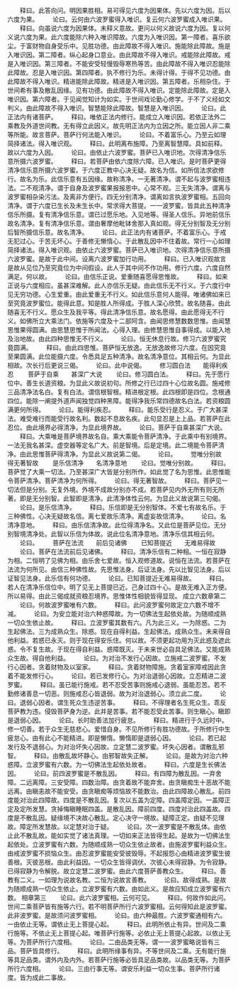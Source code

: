 <!-- { "loadSidebar": true } -->
　　释曰。此答向问。明因果胜相。易可得见六度为因果体。先以六度为因。后以六度为果。
　　论曰。云何由六波罗蜜得入唯识。复云何六波罗蜜成入唯识果。
　　释曰。向虽说六度为因果体。未释义意故。更问以何义故说六度为因。复以何义说六度为果。此六度能除六种入唯识障故。六度为入唯识因。第一障者。喜乐欲尘。于富财物自身受乐中。见胜功德。由此障故不得入唯识。施能除此障故。施是入唯识因。第二障者。纵心起身口意业。由此障故不得入唯识。戒能除此障故。戒是入唯识因。第三障者。不能安受轻慢毁辱寒热等苦。由此障故不得入唯识忍能除此障故。忍是入唯识因。第四障者。执不修行为乐。未得计得。于得不见功德。由此障故不得入唯识。精进能除此障故。精进是入唯识因。第五障者。乐相杂住。于世间希有事及散乱因缘。见有功德。由此障故不得入唯识。定能除此障故。定是入唯识因。第六障者。于见闻觉知计为如实。于世间戏论勤心修学。于不了义经如文判义。由此障故不得入唯识。智慧能除此障故。智慧是入唯识因。
　　论曰。此正法内有诸菩萨。
　　释曰。唯依正法内修行。能成立入唯识因。若依正法外二乘教及外道世间教。无有得立此因义。故先明正法内为立因之所。能立因人非二乘等所能。故言菩萨。菩萨行何法能入唯识。
　　论曰。不着富乐心。乃至云如理简择诸法。得入唯识观。
　　释曰。此明离布施障。乃至离智慧障。具如前释。故以六度为入因。
　　论曰。由依止六波罗蜜。菩萨已入唯识地。次得清净信乐意所摄六波罗蜜。
　　释曰。若菩萨由依六度除六障。已入唯识。是时菩萨更得清净信乐意所摄六波罗蜜。于六度正教中心决无疑。故名为信。如所信法求欲修行。故名为乐。此信乐意有五因缘。故称清净。一无著清净。谓不起与波罗蜜相违法。二不观清净。谓于自身及波罗蜜果报报恩中。心常不观。三无失清净。谓离与波罗蜜相杂染污法。及离非方便行。四无分别清净。谓离如言执波罗蜜相。五回向清净。谓于六度已生长及未生长中。常求得大菩提。一一波罗蜜。皆具此五种清净信乐所摄。复有清净信乐意。谓已过愿乐地。入见地等。得圣人信乐。异地前信乐故名清净。复有清净信乐意。谓由奢摩他毗钵舍那入真如观。得无分别智及无分别后智所摄信乐意。故名清净。
　　论曰。此正法内有诸菩萨。不着富乐心。于戒无犯过心。于苦无坏心。于善修无懒惰心。于此散乱因中不住着故。常行一心如理简择诸法。得入唯识观。由依止六波罗蜜。菩萨已入唯识地。次得清净信乐意所摄六波罗蜜。是故于此中间。设离六波罗蜜加行功用。
　　释曰。已入唯识观故言是故从见位乃至究竟位为中间假设。此人于其中间不作功用。修行六度。六度自然满足。何以故。
　　论曰。由信乐正说。爱重随喜愿得思惟故。
　　释曰。如来正说与六度相应。虽甚深难解。此人亦信乐无疑。由此信乐无不行义。于六度行中见无穷功德。心生爱重。由此爱重无不行义。如此信乐意何人能得。唯诸佛如来已至究竟波罗蜜位。能得此意。知是胜人所得成。于胜人深心欣赞。故名随喜。由此随喜无不行义。愿众生及我平等。得此清净信乐意。故名愿得。由此愿得无不行义。如佛所立大乘法门。依施等六度及十二部阿含。由闻思修慧数数思惟。由闻慧思惟果得圆满。由思慧思惟于所闻法。心得入理。由修慧思惟自事得成。以能入地及治地故。由此四种思惟无不行义。
　　论曰。恒无休息行故。修习六波罗蜜究竟圆满。
　　释曰。由此四思惟。菩萨恒无放逸。无放逸故修习六度。在因究竟至果圆满。此位能摄六度。令悉具足五种清净。故名清净意位。其相云何。为显此相故。次长行后更说三偈。
　　论曰。此中说偈。
　　修习圆白法　　能得利疾忍
　　菩萨于自乘　　甚深广大说
　　论曰。修习圆白法。
　　释曰。先于愿行位中。善生长道资粮。为显此义故说初句。所修之行已过四十心位故名圆。施戒修三品清净法名白。复有白法。谓信根智根。精进根定根。此四根即是四位。念根通四位。能除一阐提外道声闻独觉四种黑障。能得净我乐常四德故名白法。若资粮圆满更何所得。
　　论曰。能得利疾忍。
　　释曰。能乐受行是忍义。于广大甚深法。难受难行而能受行故名利。数起不息故名疾。此句显忍是上上品。若菩萨在此忍位。由此境界必得清净。为显此境界故。
　　论曰。菩萨于自乘甚深广大说。
　　释曰。大乘唯是菩萨境界故名自。乘大乘能令菩萨清净。于此乘中有别境界。一法无我名甚深。虚空器等定名广大。前是智境。后是定境。此二境能令菩萨清净。由此思惟菩萨得清净。为显此义故说第二偈。
　　论曰。
　　觉唯分别故　　得无著智故
　　是乐信清净　　名清净意地
　　论曰。觉唯分别故。
　　释曰。菩萨觉了大乘一切法。乃至甚深广大皆是分别所作。如此觉了名为思惟。此思惟能令菩萨清净。菩萨清净为何所得。
　　论曰。得无著智故。
　　释曰。菩萨见一切法但是分别。无复外境。外境不成故分别亦不成。若菩萨见内外无所有则无所著。即是无分别智。此智即是清净。此清净体性云何。为显此义故说第三句偈。
　　论曰。是乐信清净。
　　释曰。乐信即是无分别智体。不爱七有故名乐。于三种佛性。心决无疑故名信。离七爱故乐清净。离虚妄故信清净。
　　论曰。名清净意地。
　　释曰。由乐信清净故。此位得清净名。又此位是菩萨见位。无分别智境清净处。此智以乐信为体故。说此位名清净意地。清净乐信其相云何。
　　论曰。
　　菩萨在法流　　前后见诸佛
　　已知菩提近　　无难易得故
　　论曰。菩萨在法流前后见诸佛。
　　释曰。清净乐信有二种相。一恒在寂静为相。二恒明了见佛为相。由乐舍七爱故。恒入观修道故。说恒在法流。若菩萨在法流为何所见。由信三种佛性故。先思惟法身。后证法身。先以比智见法身。后以证智见法身。此乐信有何功德。
　　论曰。已知菩提近无难易得故。
　　释曰。若人在清净乐信位中。明了见无上菩提已近。己身过四十心。是故无难入正方便。所以易得。由此三偈成就资粮忍境界。思惟体性相貌皆得显现。
成立六数章第二
　　论曰。何故波罗蜜唯有六数。
　　释曰。此问波罗蜜何故定立六数不增不减。
　　论曰。为安立能对治六种惑障故。为一切佛法生起依处故。为随顺成熟一切众生依止故。
　　释曰。立波罗蜜其数有六。凡为此三义。一为除惑。二为生起佛法。三为成熟众生。除惑。现在自得利益。生起佛法。成熟众生。未来得自他利益。若惑已永灭。则于现在得安乐住。何以故。不须更起功用为灭此惑及遮此惑。令不复生故。于现在得自利益。惑障既灭。于未来世必自具足佛法。又能成熟众生故。得自他利益。
　　论曰。为对治不发行心因故。立施戒二波罗蜜。不发行心因者。贪着财物及以室家。
　　释曰。贪着财物障施。贪着室家障戒因此贪着不能发修行心。
　　论曰。若已发修行心。为对治退弱心因故。立忍精进二波罗蜜。
　　释曰。虽已能行施戒。若不忍受苦事则施戒心退弱。虽能忍苦。若不勤修诸善息一切恶。则施戒忍心皆退弱。故为对治退弱心。须立此二度。
　　论曰。退弱心因者。谓生死众生违逆苦事。
　　释曰。不得理者名生死众生。乖反菩萨教为违。侵毁菩萨身为逆。此并是苦事。若不能忍受此苦事。则生瞋心。瞋即是退弱心因。
　　论曰。长时助善法加行疲怠。
　　释曰。精进行于久远时中。修一切善。若于众生无慈悲心。爱惜自身。不见所修行有胜功德故。于所修行中生疲怠心。由有此心不能精进。即是懒惰。懒惰即是退弱心因。
　　论曰。若已起发行及不退弱心。为对治坏失心因故。立定慧二波罗蜜。坏失心因者。谓散乱邪智。
　　释曰。由散乱故坏静心。由邪智故失正解。
　　论曰。是故为对治六种惑障。立波罗蜜有六数。为一切佛法生起依处故者。
　　释曰。六度是生长佛法因。
　　论曰。前四波罗蜜是不散乱因。
　　释曰。有四障为散乱因。一弃舍障。二远离障。三安受障。四数治障。由贪着故不能弃舍。由贪瞋痴生十恶故不能远离。由瞋恚故不能安受。由贪瞋痴等烦恼故不能数治。由此四障故心散乱。前四度能对治此四障故。四度是不散乱因。复次以五盖为定障。四盖障定因。一盖障正定及定所发慧。贪掉悔瞋睡眠四盖。是散乱因。障前四度。四度对治此四盖故。四度是不散乱因。疑缘境不决故心散乱。定心决守一境故。疑障正定。由疑不见理故。障定所发慧故。以定慧对治于疑。
　　论曰。次一波罗蜜是不散乱体。由依止此不散乱故。能如实觉了诸法真理。一切如来正法皆得生起。是故为一切佛法生起依处。立波罗蜜有六数。为随顺成熟一切众生依止故者。由施波罗蜜利益众生。由戒波罗蜜不损恼众生。由忍波罗蜜能安受彼毁辱。不起报怨心由精进波罗蜜生彼善根。灭彼恶根。由此利益因。一切众生皆得调伏。次彼心未得寂静。为令寂静。已得寂静为令解脱。故立定慧二波罗蜜。由此六度菩萨善教众生。
　　释曰。善教有二义。一如理为说故名教。二恒为说故言善教。
　　论曰。故得成熟。是故为随顺成熟一切众生依止。立波罗蜜有六数。由如此义。是故应知成立波罗蜜有六数。
相章第三
　　论曰。此六波罗蜜相。云何可见。
　　释曰。何故作如此问。世间二乘菩萨皆有施等六行。若不明菩萨所行六波罗蜜相。云何得知此是波罗蜜。此非波罗蜜。是故须问波罗蜜相。
　　论曰。由六种最胜。六波罗蜜通相有六。一由依止无等。谓依止无上菩提心起。
　　释曰。此明所依止有异。世间及二乘行施等。不依止无上菩提心起。唯菩萨行施等。必依止无上菩提心起故。以依止无等。为菩萨所行六度相。
　　论曰。二由品类无等。谓一一波罗蜜略说皆有三品。菩萨皆具修行。
　　释曰。此明所缘事有异。不等世间及二乘。无有能行施等具足品类。谓外内及内外。若菩萨行施等必皆具足品类故。以品类无等。为菩萨所行六度相。
　　论曰。三由行事无等。谓安乐利益一切众生事。菩萨所行诸度。皆为成此二事故。
